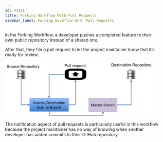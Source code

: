 ```yaml
---
id: s3a11
title: Forking Workflow With Pull Requests
sidebar_label: Forking Workflow With Pull Requests
---
```



In the Forking Workflow, a developer pushes a completed feature to their own public repository instead of a shared one.

After that, they file a pull request to let the project maintainer know that it’s ready for review.


![xxx](https://raw.githubusercontent.com/ChickenKyiv/awesome-git-article/master/img/PR/feature-branch-pull-req.png)


The notification aspect of pull requests is particularly useful in this workflow because the project maintainer has no way of knowing when another developer has added commits to their GitHub repository.
